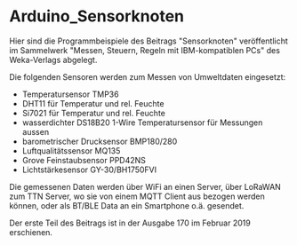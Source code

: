 # Arduino_Sensorknoten


Hier sind die Programmbeispiele des Beitrags "Sensorknoten" veröffentlicht im Sammelwerk "Messen, Steuern, Regeln mit IBM-kompatiblen PCs" des Weka-Verlags abgelegt.

Die folgenden Sensoren werden zum Messen von Umweltdaten eingesetzt:
* Temperatursensor TMP36
* DHT11 für Temperatur und rel. Feuchte
* Si7021 für Temperatur und rel. Feuchte
* wasserdichter DS18B20 1-Wire Temperatursensor für Messungen aussen
* barometrischer Drucksensor BMP180/280
* Luftqualitätssensor MQ135
* Grove Feinstaubsensor PPD42NS 
* Lichtstärkesensor GY-30/BH1750FVI

Die gemessenen Daten werden über WiFi an einen Server, über LoRaWAN zum TTN Server, wo sie von einem MQTT Client aus bezogen werden können, oder als BT/BLE Data an ein Smartphone o.ä. gesendet. 

Der erste Teil des Beitrags ist in der Ausgabe 170 im Februar 2019 erschienen.

